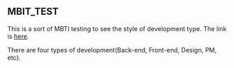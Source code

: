 MBIT_TEST
---

This is a sort of MBTI testing to see the style of development type. The link is [here](https://mbtitestjake.netlify.app/).

There are four types of development(Back-end, Front-end, Design, PM, etc).
